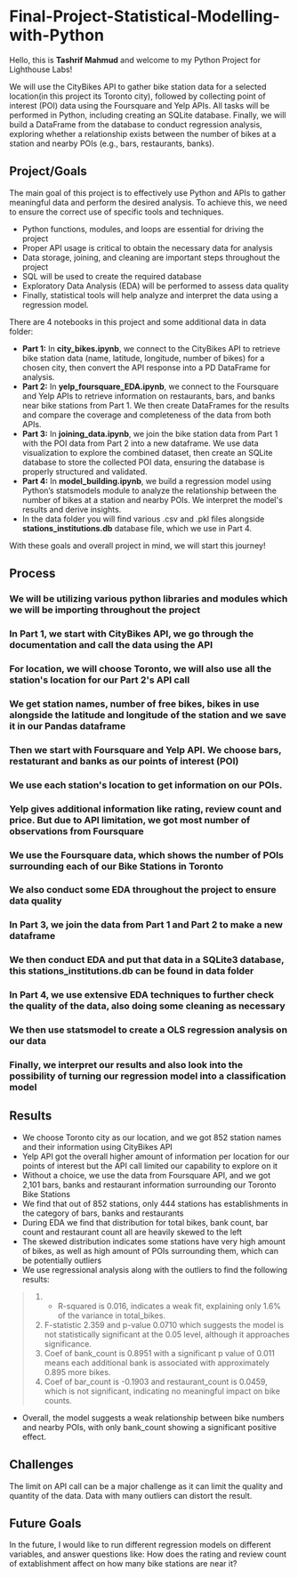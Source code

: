 # Final-Project-Statistical-Modelling-with-Python

Hello, this is **Tashrif Mahmud** and welcome to my Python Project for Lighthouse Labs!

We will use the CityBikes API to gather bike station data for a selected location(in this project its Toronto city), followed by collecting point of interest (POI) data using the Foursquare and Yelp APIs. All tasks will be performed in Python, including creating an SQLite database. Finally, we will build a DataFrame from the database to conduct regression analysis, exploring whether a relationship exists between the number of bikes at a station and nearby POIs (e.g., bars, restaurants, banks).

## Project/Goals

The main goal of this project is to effectively use Python and APIs to gather meaningful data and perform the desired analysis. To achieve this, we need to ensure the correct use of specific tools and techniques.

* Python functions, modules, and loops are essential for driving the project
* Proper API usage is critical to obtain the necessary data for analysis
* Data storage, joining, and cleaning are important steps throughout the project
* SQL will be used to create the required database
* Exploratory Data Analysis (EDA) will be performed to assess data quality
* Finally, statistical tools will help analyze and interpret the data using a regression model.

There are 4 notebooks in this project and some additional data in data folder:
* **Part 1:** In **city_bikes.ipynb**, we connect to the CityBikes API to retrieve bike station data (name, latitude, longitude, number of bikes) for a chosen city, then convert the API response into a PD DataFrame for analysis.
* **Part 2:** In **yelp_foursquare_EDA.ipynb**, we connect to the Foursquare and Yelp APIs to retrieve information on restaurants, bars, and banks near bike stations from Part 1. We then create DataFrames for the results and compare the coverage and completeness of the data from both APIs.
* **Part 3:** In **joining_data.ipynb**, we join the bike station data from Part 1 with the POI data from Part 2 into a new dataframe. We use data visualization to explore the combined dataset, then create an SQLite database to store the collected POI data, ensuring the database is properly structured and validated.
* **Part 4:** In **model_building.ipynb**, we build a regression model using Python’s statsmodels module to analyze the relationship between the number of bikes at a station and nearby POIs. We interpret the model's results and derive insights.
* In the data folder you will find various .csv and .pkl files alongside **stations_institutions.db** database file, which we use in Part 4.

With these goals and overall project in mind, we will start this journey!

## Process
### We will be utilizing various python libraries and modules which we will be importing throughout the project
### In Part 1, we start with CityBikes API, we go through the documentation and call the data using the API
### For location, we will choose Toronto, we will also use all the station's location for our Part 2's API call
### We get station names, number of free bikes, bikes in use alongside the latitude and longitude of the station and we save it in our Pandas dataframe
### Then we start with Foursquare and Yelp API. We choose bars, restaturant and banks as our points of interest (POI)
### We use each station's location to get information on our POIs.
### Yelp gives additional information like rating, review count and price. But due to API limitation, we got most number of observations from Foursquare
### We use the Foursquare data, which shows the number of POIs surrounding each of our Bike Stations in Toronto 
### We also conduct some EDA throughout the project to ensure data quality 
### In Part 3, we join the data from Part 1 and Part 2 to make a new dataframe
### We then conduct EDA and put that data in a SQLite3 database, this **stations_institutions.db** can be found in data folder
### In Part 4, we use extensive EDA techniques to further check the quality of the data, also doing some cleaning as necessary 
### We then use statsmodel to create a OLS regression analysis on our data
### Finally, we interpret our results and also look into the possibility of turning our regression model into a classification model 

## Results
* We choose Toronto city as our location, and we got 852 station names and their information using CityBikes API
* Yelp API got the overall higher amount of information per location for our points of interest but the API call limited our capability to explore on it
* Without a choice, we use the data from Foursquare API, and we got 2,101 bars, banks and restaurant information surrounding our Toronto Bike Stations
* We find that out of 852 stations, only 444 stations has establishments in the category of bars, banks and restaurants
* During EDA we find that distribution for total bikes, bank count, bar count and restaurant count all are heavily skewed to the left
* The skewed distribution indicates some stations have very high amount of bikes, as well as high amount of POIs surrounding them, which can be potentially outliers
* We use regressional analysis along with the outliers to find the following results:
> 1. * R-squared is 0.016, indicates a weak fit, explaining only 1.6% of the variance in total_bikes.
> 2. F-statistic 2.359 and p-value 0.0710 which suggests the model is not statistically significant at the 0.05 level, although it approaches significance.
> 3. Coef of bank_count is 0.8951 with a significant p value of 0.011 means each additional bank is associated with approximately 0.895 more bikes.
> 4. Coef of bar_count is -0.1903 and restaurant_count is 0.0459, which is not significant, indicating no meaningful impact on bike counts.
* Overall, the model suggests a weak relationship between bike numbers and nearby POIs, with only bank_count showing a significant positive effect.

## Challenges 
The limit on API call can be a major challenge as it can limit the quality and quantity of the data. Data with many outliers can distort the result.

## Future Goals
In the future, I would like to run different regression models on different variables, and answer questions like: How does the rating and review count of extablishment affect on how many bike stations are near it?
